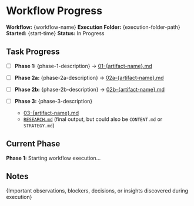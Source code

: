 # Workflow Progress

**Workflow:** {workflow-name}
**Execution Folder:** {execution-folder-path}
**Started:** {start-time}
**Status:** In Progress

## Task Progress

- [ ] **Phase 1:** {phase-1-description} → [01-{artifact-name}.md](artifacts/01-{artifact-name}.md)

- [ ] **Phase 2a:** {phase-2a-description} → [02a-{artifact-name}.md](artifacts/02a-{artifact-name}.md)

- [ ] **Phase 2b:** {phase-2b-description} → [02b-{artifact-name}.md](artifacts/02b-{artifact-name}.md)


- [ ] **Phase 3:** {phase-3-description}
  - [03-{artifact-name}.md](artifacts/03-{artifact-name}.md)
  - [`RESEARCH.md`](RESEARCH.md) (final output, but could also be `CONTENT.md` or `STRATEGY.md`)

## Current Phase

**Phase 1:** Starting workflow execution...

## Notes

{Important observations, blockers, decisions, or insights discovered during execution}
